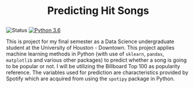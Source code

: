 # <p style="text-align:center;"> Predicting Hit Songs </p>

![Status](https://img.shields.io/badge/status-working-orange) [![Python 3.6](https://img.shields.io/badge/python-3.6-blue.svg)](https://www.python.org/downloads/release/python-360/)

This is project for my final semester as a Data Science undergraduate student at the University of Houston - Downtown. This project applies machine learning methods in Python (with use of `sklearn`, `pandas`, `matplotlib` and various other packages) to predict whether a song is going to be popular or not. I will be utilizing the Billboard Top 100 as popularity reference. The variables used for prediction are characteristics provided by Spotify which are acquired from using the `spotipy` package in Python.
